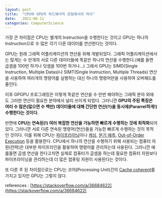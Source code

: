 ```yaml
---
layout: post
title:  "CPU와 GPU의 하드웨어적 관점에서의 차이"
date:   2021-06-11
categories: ComputerScience
---
```


가장 큰 차이점은 CPU는 별개의 Instruction을 수행한다는 것이고 GPU는 하나의 Instruction으로 수 많은 각기 다른 데이터를 연산한다는 것이다.    

GPU는 원래 그래픽 어플리케이션의 연산을 위해 개발되었다. 그래픽 어플리케이션에서는 많게는 수 만개의 서로 다른 데이터들에 똑같은 하나의 연산을 수행한다.(예를 들면 곱셈을 100번 하거나 덧셈을 100번 하거나...) 그래서 GPU는 SIMD(Single Instruction, Multiple Datas)나 SIMT(Single Instruction, Multiple Threads) 연산을 사용하여 여러개의 명령어를 실행하는 대신 하나의 명령어만을 사용하여 오버헤드를 줄인다.      

이후 GPGPU 프로그래밍은 이렇게 똑같은 연산을 수 만번 해야하는 그래픽 분야 외에도 그러한 연산이 필요한 분야에서 널리 쓰이게 되었다. 그러니깐 **GPU의 주된 특징은 여러 수 많은(많으면 수 백만) 데이터들에 대해 간단한 연산(!!)을 동시에(Pararrel하게!) 수행한다는 것이다.**        

반면에 **CPU는 연속된(!) 여러 복잡한 연산을 가능하면 빠르게 수행하는 것에 최적화**되어 있다. 그러니깐 서로 다른 연속된 명령어(연산)들을 가능한 빠르게 수행하는 것이 목적인 것이다. 이를 위해 CPU는 [파이프라이닝](https://sungjjinkang.github.io/computerscience/2021/06/09/cpu_pipelining.html)이나 [캐싱](https://sungjjinkang.github.io/computerscience/2021/04/01/cachefriendly.html), [분기 예측](https://sungjjinkang.github.io/computerscience/2021/05/14/branchprediction.html), [Out-of-Order Execution](https://sungjjinkang.github.io/computerscience/2021/05/13/MemoryReordering.html) 등을 활용한다. CPU에서 하나의 연산을 수행하기 위해 사용되는 컴퓨터 자원(전력)은 대부분 파이프라인을 활용하여 명령어를 관리하는데 사용된다. 그러니깐 예를들면 곱셈 연산을 한다고치면 실제로 컴퓨터가 곱셈을 하는데 필요한 컴퓨터 자원보다 파이프라이닝을 관리하는데 더 많은 컴퓨팅 자원이 사용된다는 것이다.        

또 다른 주 된 차이점으로는 CPU는 코어(Processing Unit)간의 [Cache coherent](https://sungjjinkang.github.io/computerscience/2021/04/06/cachecoherency.html)를 가지고 있지만 GPU는 그렇지 않다.         

references : [https://stackoverflow.com/a/36684622](https://stackoverflow.com/a/36684622)      